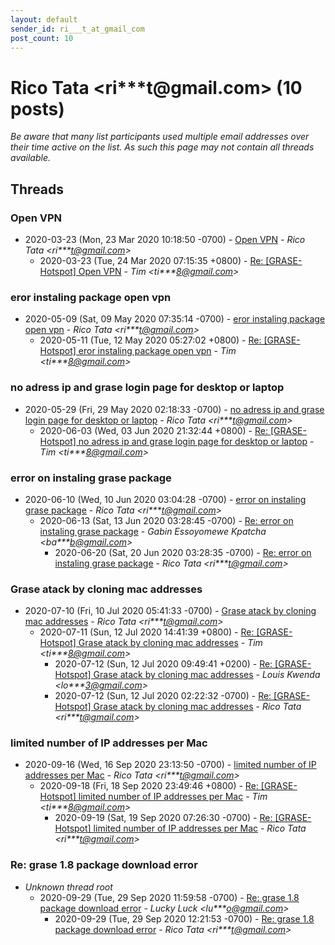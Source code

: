 ```yaml
---
layout: default
sender_id: ri___t_at_gmail_com
post_count: 10
---
```


# Rico Tata <ri***t<span>@</span>gmail.com> (10 posts)

_Be aware that many list participants used multiple email addresses over their time active on the list. As such this page may not contain all threads available._

## Threads

### Open VPN
+ 2020-03-23 (Mon, 23 Mar 2020 10:18:50 -0700) - [Open VPN](/archive/2020/03/114afaa58096dcaa73e0dc6e0a5a682a9483f492ff409bdf8e77b30dd77d2ff7) - _Rico Tata \<ri***t@gmail.com\>_
  + 2020-03-23 (Tue, 24 Mar 2020 07:15:35 +0800) - [Re: [GRASE-Hotspot] Open VPN](/archive/2020/03/b44aa39fb7bd7afaed25f7aa02681dd40759527cdac576688bcc78c0b7337c8b) - _Tim \<ti***8@gmail.com\>_

### eror instaling package open vpn
+ 2020-05-09 (Sat, 09 May 2020 07:35:14 -0700) - [eror instaling package open vpn](/archive/2020/05/fa970cf0931d53bf87668106d81ba2f3558e9f4d8b8b5fb408365fc66491c2dd) - _Rico Tata \<ri***t@gmail.com\>_
  + 2020-05-11 (Tue, 12 May 2020 05:27:02 +0800) - [Re: [GRASE-Hotspot] eror instaling package open vpn](/archive/2020/05/07bda7cf209c091c80371a58cfd58cc45f15d2e5f42ad422bccef70e0d7c123a) - _Tim \<ti***8@gmail.com\>_

### no adress ip and grase login page for desktop or laptop
+ 2020-05-29 (Fri, 29 May 2020 02:18:33 -0700) - [no adress ip and grase login page for desktop or laptop](/archive/2020/05/3e68575f085b3a22ab05658c79ffe097b170b945e46a087fa3f72fb2098bbe4f) - _Rico Tata \<ri***t@gmail.com\>_
  + 2020-06-03 (Wed, 03 Jun 2020 21:32:44 +0800) - [Re: [GRASE-Hotspot] no adress ip and grase login page for desktop or laptop](/archive/2020/06/08343ad06f0c315cc1287d245acf02fcdc617f83a8d3afc4dcedc3fa6acedced) - _Tim \<ti***8@gmail.com\>_

### error on instaling grase package
+ 2020-06-10 (Wed, 10 Jun 2020 03:04:28 -0700) - [error on instaling grase package](/archive/2020/06/1a851d2d676a3b50fd1f221a1a3a467b29445b23de02ec0eec3a9e14e787ec89) - _Rico Tata \<ri***t@gmail.com\>_
  + 2020-06-13 (Sat, 13 Jun 2020 03:28:45 -0700) - [Re: error on instaling grase package](/archive/2020/06/41ae12c5e06cd60e2043e7a27630200f62a36fb9aae5b28bb35757457b49e373) - _Gabin Essoyomewe Kpatcha \<ba***b@gmail.com\>_
    + 2020-06-20 (Sat, 20 Jun 2020 03:28:35 -0700) - [Re: error on instaling grase package](/archive/2020/06/3f59d4cf07d9387434b626fc872ee9ff9e9be298478d33f4c3159fa0b22c79ae) - _Rico Tata \<ri***t@gmail.com\>_

### Grase atack by cloning mac addresses
+ 2020-07-10 (Fri, 10 Jul 2020 05:41:33 -0700) - [Grase atack by cloning mac addresses](/archive/2020/07/87368eeb080f112642f3a366612f03bf9d3a177456001998225ea6b82b628d30) - _Rico Tata \<ri***t@gmail.com\>_
  + 2020-07-11 (Sun, 12 Jul 2020 14:41:39 +0800) - [Re: [GRASE-Hotspot] Grase atack by cloning mac addresses](/archive/2020/07/ae7b77f963392d45ae2a05efa172ebbe8b687e25b8953fe7457defc7e371b466) - _Tim \<ti***8@gmail.com\>_
    + 2020-07-12 (Sun, 12 Jul 2020 09:49:41 +0200) - [Re: [GRASE-Hotspot] Grase atack by cloning mac addresses](/archive/2020/07/56dfab91d8a47ef3472e5e9c61a28d782501dd268570a7e6b082afaf329583bf) - _Louis Kwenda \<lo***3@gmail.com\>_
    + 2020-07-12 (Sun, 12 Jul 2020 02:22:32 -0700) - [Re: [GRASE-Hotspot] Grase atack by cloning mac addresses](/archive/2020/07/88c9a79f5ac982019dea5d91fa588e3f0cad0a96db4ad85b104de4679e7d2230) - _Rico Tata \<ri***t@gmail.com\>_

### limited number of IP addresses per Mac
+ 2020-09-16 (Wed, 16 Sep 2020 23:13:50 -0700) - [limited number of IP addresses per Mac](/archive/2020/09/14b77cfe478b5cfcce37d5db6607efab674c3e661a4ad10397de1fd002f17f9d) - _Rico Tata \<ri***t@gmail.com\>_
  + 2020-09-18 (Fri, 18 Sep 2020 23:49:46 +0800) - [Re: [GRASE-Hotspot] limited number of IP addresses per Mac](/archive/2020/09/d8669e65eb6491ffef93c0e86f526ec2ae260a81f8ef6289a930feba7d7ede11) - _Tim \<ti***8@gmail.com\>_
    + 2020-09-19 (Sat, 19 Sep 2020 07:26:30 -0700) - [Re: [GRASE-Hotspot] limited number of IP addresses per Mac](/archive/2020/09/2cbec26cf4b191e7ae7369e75aa5321d0d5335784386c3d3a7743dfa84c4af20) - _Rico Tata \<ri***t@gmail.com\>_

### Re: grase 1.8 package download error
+ _Unknown thread root_
  + 2020-09-29 (Tue, 29 Sep 2020 11:59:58 -0700) - [Re: grase 1.8 package download error](/archive/2020/09/383bdf6ebfd7a2e6d4c02f1813442696348f3c2a6e5734f97631df6a49f48540) - _Lucky Luck \<lu***o@gmail.com\>_
    + 2020-09-29 (Tue, 29 Sep 2020 12:21:53 -0700) - [Re: grase 1.8 package download error](/archive/2020/09/a88885a6514c8121d2c3563becf705fc9e26ce562d338121cb6253bbb61f754a) - _Rico Tata \<ri***t@gmail.com\>_

